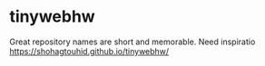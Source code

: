# tinywebhw
Great repository names are short and memorable. Need inspiratio
https://shohagtouhid.github.io/tinywebhw/
